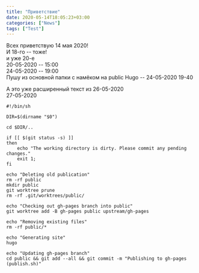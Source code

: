```yaml
---
title: "Приветствие"
date: 2020-05-14T18:05:23+03:00
categories: ["News"]
tags: ["Test"]
---
```


Всех приветствую 14 мая 2020!  
И 18-го -- тоже!  
и уже 20-е  
20-05-2020 -- 15:00  
24-05-2020 -- 19:00  
Пушу из основной папки с намёком на public Hugo -- 24-05-2020  19-40  
<!--more-->
А это уже расширенный текст из 26-05-2020  
27-05-2020

```
#!/bin/sh

DIR=$(dirname "$0")

cd $DIR/..

if [[ $(git status -s) ]]
then
    echo "The working directory is dirty. Please commit any pending changes."
    exit 1;
fi

echo "Deleting old publication"
rm -rf public
mkdir public
git worktree prune
rm -rf .git/worktrees/public/

echo "Checking out gh-pages branch into public"
git worktree add -B gh-pages public upstream/gh-pages

echo "Removing existing files"
rm -rf public/*

echo "Generating site"
hugo

echo "Updating gh-pages branch"
cd public && git add --all && git commit -m "Publishing to gh-pages (publish.sh)"
```

